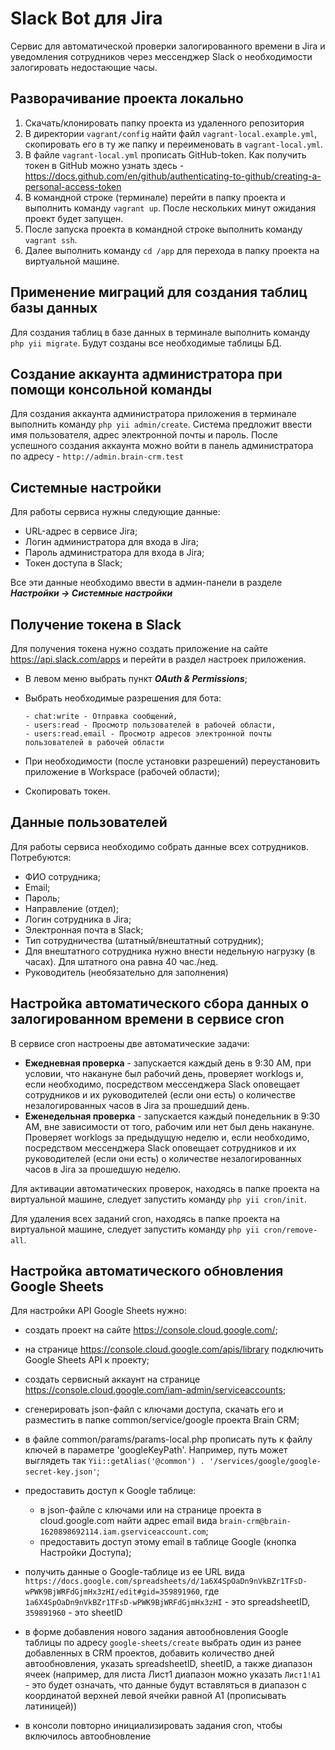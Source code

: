 # Slack Bot для Jira

Сервис для автоматической проверки залогированного времени в Jira и уведомления сотрудников через мессенджер Slack о
необходимости залогировать недостающие часы.

## Разворачивание проекта локально

1. Скачать/клонировать папку проекта из удаленного репозитория
2. В директории `vagrant/config` найти файл `vagrant-local.example.yml`, скопировать его в ту же папку и переименовать
   в `vagrant-local.yml`.
3. В файле `vagrant-local.yml` прописать GitHub-token. Как получить токен в GitHub можно узнать здесь -
   https://docs.github.com/en/github/authenticating-to-github/creating-a-personal-access-token
4. В командной строке (терминале) перейти в папку проекта и выполнить команду `vagrant up`. После нескольких минут
   ожидания проект будет запущен.
5. После запуска проекта в командной строке выполнить команду `vagrant ssh`.
6. Далее выполнить команду `cd /app` для перехода в папку проекта на виртуальной машине.

## Применение миграций для создания таблиц базы данных

Для создания таблиц в базе данных в терминале выполнить команду `php yii migrate`. Будут созданы все необходимые таблицы
БД.

## Создание аккаунта администратора при помощи консольной команды

Для создания аккаунта администратора приложения в терминале выполнить команду `php yii admin/create`. Система предложит
ввести имя пользователя, адрес электронной почты и пароль. После успешного создания аккаунта можно войти в панель
администратора по адресу - `http://admin.brain-crm.test`

## Системные настройки

Для работы сервиса нужны следующие данные:

* URL-адрес в сервисе Jira;
* Логин администратора для входа в Jira;
* Пароль администратора для входа в Jira;
* Токен доступа в Slack;

Все эти данные необходимо ввести в админ-панели в разделе **_Настройки -> Системные настройки_**

## Получение токена в Slack

Для получения токена нужно создать приложение на сайте https://api.slack.com/apps и перейти в раздел настроек
приложения.

* В левом меню выбрать пункт **_OAuth & Permissions_**;
* Выбрать необходимые разрешения для бота:

      - chat:write - Отправка сообщений,
      - users:read - Просмотр пользователей в рабочей области, 
      - users:read.email - Просмотр адресов электронной почты пользователей в рабочей области

* При необходимости (после установки разрешений) переустановить приложение в Workspace (рабочей области);
* Скопировать токен.

## Данные пользователей

Для работы сервиса необходимо собрать данные всех сотрудников. Потребуются:

* ФИО сотрудника;
* Email;
* Пароль;
* Направление (отдел);
* Логин сотрудника в Jira;
* Электронная почта в Slack;
* Тип сотрудничества (штатный/внештатный сотрудник);
* Для внештатного сотрудника нужно внести недельную нагрузку (в часах). Для штатного она равна 40 час./нед.
* Руководитель (необязательно для заполнения)

## Настройка автоматического сбора данных о залогированном времени в сервисе cron

В сервисе cron настроены две автоматические задачи:

* **Ежедневная проверка** - запускается каждый день в 9:30 AM, при условии, что накануне был рабочий день, проверяет
  worklogs и, если необходимо, посредством мессенджера Slack оповещает сотрудников и их руководителей (если они есть)
  о количестве незалогированных часов в Jira за прошедший день.
* **Еженедельная проверка** - запускается каждый понедельник в 9:30 AM, вне зависимости от того, рабочим или нет был
  день накануне. Проверяет worklogs за предыдущую неделю и, если необходимо, посредством мессенджера Slack оповещает
  сотрудников и их руководителей (если они есть)
  о количестве незалогированных часов в Jira за прошедшую неделю.

Для активации автоматических проверок, находясь в папке проекта на виртуальной машине, следует запустить
команду `php yii cron/init`.

Для удаления всех заданий cron, находясь в папке проекта на виртуальной машине, следует запустить
команду `php yii cron/remove-all`.

## Настройка автоматического обновления Google Sheets

Для настройки API Google Sheets нужно:

* создать проект на сайте https://console.cloud.google.com/;
* на странице https://console.cloud.google.com/apis/library подключить Google Sheets API к проекту;
* создать сервисный аккаунт на странице https://console.cloud.google.com/iam-admin/serviceaccounts;
* сгенерировать json-файл с ключами доступа, скачать его и разместить в папке common/service/google проекта Brain CRM;
* в файле common/params/params-local.php прописать путь к файлу ключей в параметре 'googleKeyPath'. Например, путь может
  выглядеть так
  `Yii::getAlias('@common') . '/services/google/google-secret-key.json'`;
* предоставить доступ к Google таблице:
    * в json-файле с ключами или на странице проекта в cloud.google.com найти адрес email вида `brain-crm@brain-1620898692114.iam.gserviceaccount.com`;
    * предоставить доступ этому email в таблице Google (кнопка Настройки Доступа);
    
* получить данные о Google-таблице из ее URL вида 
  `https://docs.google.com/spreadsheets/d/1a6X4SpOaDn9nVkBZr1TFsD-wPWK9BjWRFdGjmHx3zHI/edit#gid=359891960`,
 где `1a6X4SpOaDn9nVkBZr1TFsD-wPWK9BjWRFdGjmHx3zHI` - это spreadsheetID, `359891960` - это sheetID
* в форме добавления нового задания автообновления Google таблицы по адресу `google-sheets/create`
  выбрать один из ранее добавленных в CRM проектов, добавить количество дней автообновления, указать spreadsheetID, sheetID,
  а также диапазон ячеек (например, для листа Лист1 диапазон можно указать `Лист1!A1` - это будет означать, что данные будут вставляться в диапазон с 
  координатой верхней левой ячейки равной A1 (прописывать латиницей))
  
* в консоли повторно инициализировать задания cron, чтобы включилось автообновление
